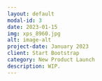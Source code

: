 ```yaml
---
layout: default
modal-id: 3
date: 2023-01-15
img: xps_8960.jpg
alt: image-alt
project-date: January 2023
client: Start Bootstrap
category: New Product Launch
description: WIP.
---
```

